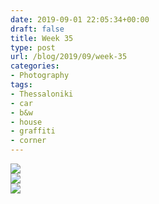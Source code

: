 ```yaml
---
date: 2019-09-01 22:05:34+00:00
draft: false
title: Week 35
type: post
url: /blog/2019/09/week-35
categories:
- Photography
tags:
- Thessaloniki
- car
- b&w
- house
- graffiti
- corner
---
```


![](/images/2019-09-01-Week-35/2019-09-01-Week-35-1.jpeg)  
![](/images/2019-09-01-Week-35/2019-09-01-Week-35-2.jpeg)  
![](/images/2019-09-01-Week-35/2019-09-01-Week-35-3.jpeg)
